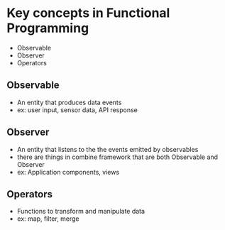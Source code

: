 
# Key concepts in Functional Programming 
- Observable
- Observer
- Operators

## Observable
- An entity that produces data events
- ex: user input, sensor data, API response

## Observer
- An entity that listens to the the events emitted by observables
- there are things in combine framework that are both Observable and Observer
- ex: Application components, views

## Operators
- Functions to transform and manipulate data
- ex: map, filter, merge

